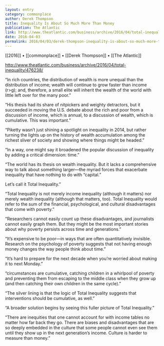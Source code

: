 ```yaml
---
layout: entry
category: commonplace
author: Derek Thompson
title: Inequality Is About So Much More Than Money
publication: The Atlantic
link: http://www.theatlantic.com/business/archive/2016/04/total-inequality/476238/
date: 2016-04-03
permalink: 2016/04/03/derek-thompson-inequality-is-about-so-much-more-than-money
---
```


[[2016]] • [[commonplace]] • [[Derek Thompson]] • [[The Atlantic]]

http://www.theatlantic.com/business/archive/2016/04/total-inequality/476238/

“In rich countries, the distribution of wealth is more unequal than the distribution of income; wealth will continue to grow faster than income (r>g); and, therefore, a small elite will inherit the wealth of the world with little left over for the many poor.”

“His thesis had its share of nitpickers and weighty detractors, but it succeeded in moving the U.S. debate about the rich and poor from a discussion of income, which is annual, to a discussion of wealth, which is cumulative. This was important.”

“Piketty wasn’t just shining a spotlight on inequality in 2014, but rather turning the lights up on the history of wealth accumulation among the richest sliver of society and showing where things might be headed.”

“In a way, one might say it broadened the popular discussion of inequality by adding a critical dimension: time.”

“The world has its thesis on wealth inequality. But it lacks a comprehensive way to talk about something larger—the myriad forces that exacerbate inequality that have nothing to do with “capital.”

Let’s call it Total Inequality.”

“Total Inequality is not merely income inequality (although it matters) nor merely wealth inequality (although that matters, too). Total Inequality would refer to the sum of the financial, psychological, and cultural disadvantages that come with poverty.”

“Researchers cannot easily count up these disadvantages, and journalists cannot easily graph them. But they might be the most important stories about why poverty persists across time and generations.”

“It’s expensive to be poor—in ways that are often quantitatively invisible. Research on the psychology of poverty suggests that not having enough money changes the way people think about time.”

“It’s hard to prepare for the next decade when you’re worried about making it to next Monday.”

“circumstances are cumulative, catching children in a whirlpool of poverty and preventing them from escaping to the middle class when they grow up (and then catching their own children in the same cycle).”

“The silver lining is that the logic of Total Inequality suggests that interventions should be cumulative, as well.”

“A broader solution begins by seeing this fuller picture of Total Inequality.”

“There are inequities that one cannot account for with income tables no matter how far back they go. There are biases and disadvantages that are so deeply embedded in the culture that some people cannot even see them until they show up in the next generation’s income. Culture is harder to measure than money.”

